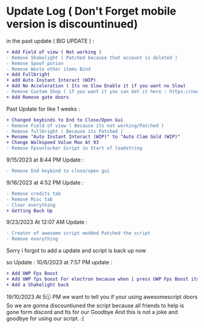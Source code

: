 # Update Log ( Don't Forget mobile version is discountinued)
in the past update ( BIG UPDATE ) : 
```diff
+ Add Field of view ( Not working )
- Remove Shakelight ( Patched because that account is deleted )
- Remove Spoof potion
- Remove Waste other items Bind
+ Add Fullbright
+ add Auto Instant Interact (WIP)
+ Add No Acceleration ( Its no Slow Enable it if you want no Slow)
- Remove Custom Shop ( if you want it you can Get it here : https://noobnot.gitbook.io/noobnot-site/script/custom-shop-doors )
+ Add Remove gate doors
```
Past Update for like 1 weeks :
```diff
+ Changed keybinds to End to Close/Open Gui
- Remove Field of view ( Because its not working/Patched )
- Remove fullbright ( Because its Patched )
+ Rename "Auto Instant Interact (WIP)" to "Auto Clam Gold (WIP)"
+ Change Walkspeed Value Max At 93
- Remove Fpsunlocker Script in Start of loadstring
```
9/15/2023 at 8:44 PM Update :
```diff
- Remove End keybind to close/open gui
```
9/16/2023 at 4:52 PM Update :
```diff
- Remove credits tab
- Remove Misc tab
- Clear everything
+ Getting Back Up
```
9/23/2023 At 12:07 AM Update :
```diff
- Creator of awesome script modded Patched the script
- Remove everything
```
Sorry i forgot to add a update and script is back up now 

so Update : 10/6/2023 at 7:57 PM update :
```diff
+ Add UWP Fps Boost
+ Add UWP fps boost For electron because when i press UWP Fps Boost its crash and thats why i added it
+ Add a Shakelight back
```
19/10/2023 At 5🕥 PM we want to tell you if your using awesomescript doors
So we are gonna discountiuned the script because all friends to help is gone form discord and Its for our Goodbye And this is not a joke
and goodbye for using our script. :(

